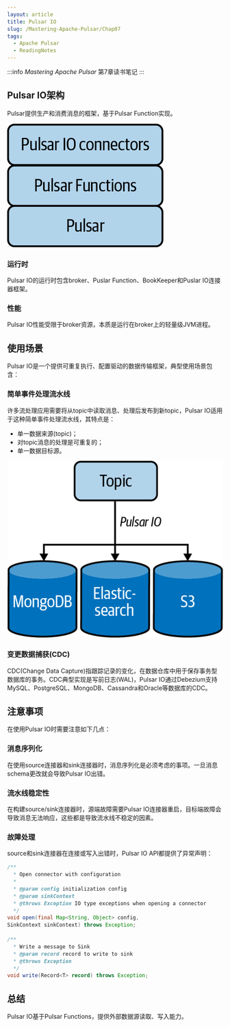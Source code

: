 ```yaml
---
layout: article
title: Pulsar IO
slug: /Mastering-Apache-Pulsar/Chap07
tags:
  - Apache Pulsar
  - ReadingNotes
---
```


:::info
*Mastering Apache Pulsar* 第7章读书笔记
:::

## Pulsar IO架构

Pulsar提供生产和消费消息的框架，基于Pulsar Function实现。

![Pulsar IO Architecture](/img/doc/Mastering-Apache-Pulsar/chap07/pulsar-io-architecture.png)

### 运行时

Pulsar IO的运行时包含broker、Puslar Function、BookKeeper和Puslar IO连接器框架。

### 性能

Pulsar IO性能受限于broker资源，本质是运行在broker上的轻量级JVM进程。

## 使用场景

Pulsar IO是一个提供可重复执行、配置驱动的数据传输框架，典型使用场景包含：

### 简单事件处理流水线

许多流处理应用需要将从topic中读取消息、处理后发布到新topic，Pulsar IO适用于这种简单事件处理流水线，其特点是：

- 单一数据来源(topic)；
- 对topic消息的处理是可重复的；
- 单一数据目标源。

![Simple Event Processing Pipeline](/img/doc/Mastering-Apache-Pulsar/chap07/simple-event-process-pipeline.png)

### 变更数据捕获(CDC)

CDC(Change Data Capture)指跟踪记录的变化，在数据仓库中用于保存事务型数据库的事务。CDC典型实现是写前日志(WAL)，Pulsar IO通过Debezium支持MySQL、PostgreSQL、MongoDB、Cassandra和Oracle等数据库的CDC。

## 注意事项

在使用Pulsar IO时需要注意如下几点：

### 消息序列化

在使用source连接器和sink连接器时，消息序列化是必须考虑的事项。一旦消息schema更改就会导致Pulsar IO出错。

### 流水线稳定性

在构建source/sink连接器时，源端故障需要Pulsar IO连接器重启，目标端故障会导致消息无法响应，这些都是导致流水线不稳定的因素。

### 故障处理

source和sink连接器在连接或写入出错时，Pulsar IO API都提供了异常声明：

```java
/**
  * Open connector with configuration
  *
  * @param config initialization config
  * @param sinkContext
  * @throws Exception IO type exceptions when opening a connector
  */
void open(final Map<String, Object> config,
SinkContext sinkContext) throws Exception;

/**
  * Write a message to Sink
  * @param record record to write to sink
  * @throws Exception
  */
void write(Record<T> record) throws Exception;
```

## 总结

Pulsar IO基于Pulsar Functions，提供外部数据源读取、写入能力。
